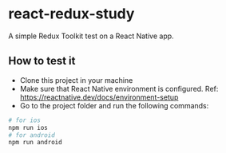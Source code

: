 # react-redux-study

A simple Redux Toolkit test on a React Native app.

## How to test it

- Clone this project in your machine
- Make sure that React Native environment is configured. Ref: https://reactnative.dev/docs/environment-setup
- Go to the project folder and run the following commands:

```bash
# for ios
npm run ios
# for android
npm run android
```
